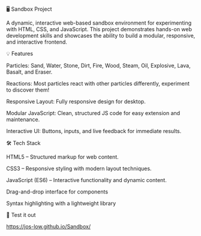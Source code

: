 🖥️ Sandbox Project

A dynamic, interactive web-based sandbox environment for experimenting with HTML, CSS, and JavaScript. This project demonstrates hands-on web development skills and showcases the ability to build a modular, responsive, and interactive frontend.

💡 Features

Particles: Sand, Water, Stone, Dirt, Fire, Wood, Steam, Oil, Explosive, Lava, Basalt, and Eraser.

Reactions: Most particles react with other particles differently, experiment to discover them!

Responsive Layout: Fully responsive design for desktop.

Modular JavaScript: Clean, structured JS code for easy extension and maintenance.

Interactive UI: Buttons, inputs, and live feedback for immediate results.

🛠️ Tech Stack

HTML5 – Structured markup for web content.

CSS3 – Responsive styling with modern layout techniques.

JavaScript (ES6) – Interactive functionality and dynamic content.

Drag-and-drop interface for components

Syntax highlighting with a lightweight library

🚀 Test it out

https://jos-low.github.io/Sandbox/
